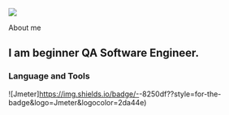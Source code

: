 ![](https://timeweb.com/ru/community/article/2c/2c07bf8d248660e02c50d753cabc091e.png)

About me

## I am beginner QA Software Engineer.

### Language and Tools
![Jmeter]https://img.shields.io/badge/-<Jmeter>-8250df??style=for-the-badge&logo=Jmeter&logocolor=2da44e)
